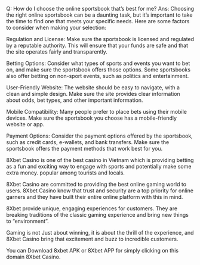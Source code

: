 
Q: How do I choose the online sportsbook that’s best for me?
Ans: Choosing the right online sportsbook can be a daunting task, but it’s important to take the time to find one that meets your specific needs.
Here are some factors to consider when making your selection:

Regulation and License:
Make sure the sportsbook is licensed and regulated by a reputable authority.
This will ensure that your funds are safe and that the site operates fairly and transparently.

Betting Options:
Consider what types of sports and events you want to bet on, and make sure the sportsbook offers those options.
Some sportsbooks also offer betting on non-sport events, such as politics and entertainment.

User-Friendly Website:
The website should be easy to navigate, with a clean and simple design.
Make sure the site provides clear information about odds, bet types, and other important information.

Mobile Compatibility:
Many people prefer to place bets using their mobile devices.
Make sure the sportsbook you choose has a mobile-friendly website or app.

Payment Options:
Consider the payment options offered by the sportsbook, such as credit cards, e-wallets, and bank transfers.
Make sure the sportsbook offers the payment methods that work best for you.

8Xbet Casino is one of the best casino in Vietnam which is providing betting as a fun and exciting way to engage with sports and potentially make some extra money. popular among tourists and locals.

8Xbet Casino are committed to providing the best online gaming world to users. 8Xbet Casino know that trust and security are a top priority for online garners and they have built their entire online platform with this in mind.

8Xbet provide unique, engaging experiences for customers. They are breaking traditions of the classic gaming experience and bring new things to “environment”.

Gaming is not Just about winning, it is about the thrill of the experience, and 8Xbet Casino bring that excitement and buzz to incredible customers.

You can Download 8xbet APK or 8Xbet APP for simply clicking on this domain 8Xbet Casino.
